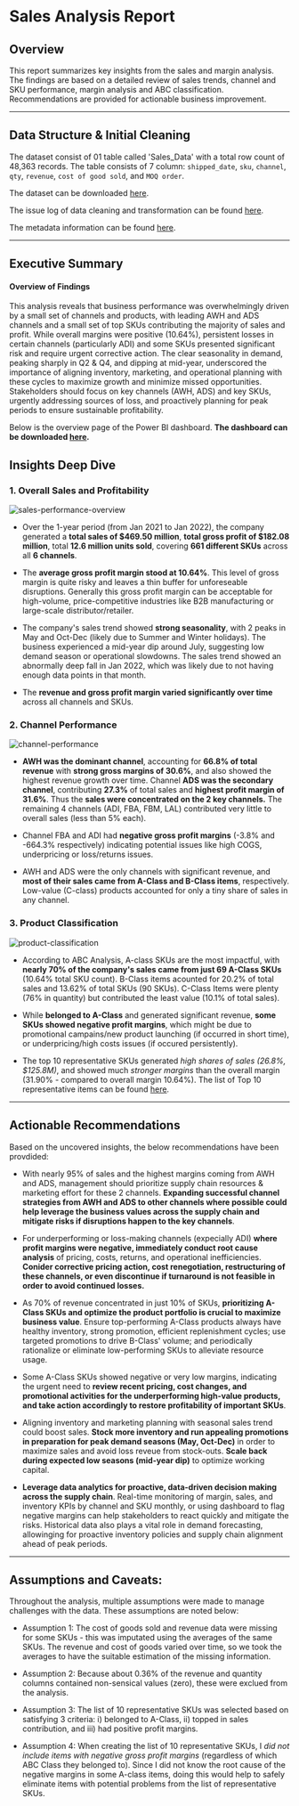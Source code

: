 # Sales Analysis Report

## Overview
This report summarizes key insights from the sales and margin analysis. The findings are based on a detailed review of sales trends, channel and SKU performance, margin analysis and ABC classification. Recommendations are provided for actionable business improvement.

---
## Data Structure & Initial Cleaning 
The dataset consist of 01 table called 'Sales_Data' with a total row count of 48,363 records. The table consists of 7 column: `shipped_date`,  `sku`,	`channel`,	`qty`,	`revenue`,	`cost of good sold`, and	`MOQ order`.

The dataset can be downloaded [here](https://github.com/KLinh62/WCM-Test/blob/main/Part2-Sales%20Analysis/data/WCM_Sales%20Data.csv).

The issue log of data cleaning and transformation can be found [here](https://github.com/KLinh62/WCM-Test/blob/main/Part2-Sales%20Analysis/Question1s/docs/data-cleaning-transformation.png).

The metadata information can be found [here](https://github.com/KLinh62/WCM-Test/blob/main/Part2-Sales%20Analysis/Question1s/docs/data-dictionary.md).

---
## Executive Summary
#### Overview of Findings

This analysis reveals that business performance was overwhelmingly driven by a small set of channels and products, with leading AWH and ADS channels and a small set of top SKUs contributing the majority of sales and profit. While overall margins were positive (10.64%), persistent losses in certain channels (particularly ADI) and some SKUs presented significant risk and require urgent corrective action. The clear seasonality in demand, peaking sharply in Q2 & Q4, and dipping at mid-year, underscored the importance of aligning inventory, marketing, and operational planning with these cycles to maximize growth and minimize missed opportunities. Stakeholders should focus on key channels (AWH, ADS) and key SKUs, urgently addressing sources of loss, and proactively planning for peak periods to ensure sustainable profitability.

Below is the overview page of the Power BI dashboard. **The dashboard can be downloaded [here](https://github.com/KLinh62/WCM-Test/blob/main/Part2-Sales%20Analysis/Question1s/WCM_Sales_Analysis_Dashboard.pbix).**

## Insights Deep Dive
### 1. Overall Sales and Profitability

![sales-performance-overview](https://github.com/KLinh62/WCM-Test/blob/main/Part2-Sales%20Analysis/Question1s/docs/sales_performance_overview.png)

- Over the 1-year period (from Jan 2021 to Jan 2022), the company generated a **total sales of $469.50 million**, **total gross profit of $182.08 million**, total **12.6 million units sold**, covering **661 different SKUs** across all **6 channels**.
  
- The **average gross profit margin stood at 10.64%**. This level of gross margin is quite risky and leaves a thin buffer for unforeseable disruptions. Generally this gross profit margin can be acceptable for high-volume, price-competitive industries like  B2B manufacturing or large-scale distributor/retailer.
  
- The company's sales trend showed **strong seasonality**, with 2 peaks in May and Oct-Dec (likely due to Summer and Winter holidays). The business experienced a mid-year dip around July, suggesting low demand season or operational slowdowns. The sales trend showed an abnormally deep fall in Jan 2022, which was likely due to not having enough data points in that month.
  
- The **revenue and gross profit margin varied significantly over time** across all channels and SKUs.

### 2. Channel Performance
![channel-performance](https://github.com/KLinh62/WCM-Test/blob/main/Part2-Sales%20Analysis/Question1s/docs/channel_performance.png)
- **AWH was the dominant channel**, accounting for **66.8% of total revenue** with **strong gross margins of 30.6%**, and also showed the highest revenue growth over time. Channel **ADS was the secondary channel**, contributing **27.3%** of total sales and **highest profit margin of 31.6%**. Thus the **sales were concentrated on the 2 key channels.** The remaining 4 channels (ADI, FBA, FBM, LAL) contributed very little to overall sales (less than 5% each).
  
- Channel FBA and ADI had **negative gross profit margins** (-3.8% and -664.3% respectively) indicating potential issues like high COGS, underpricing or loss/returns issues.
  
- AWH and ADS were the only channels with significant revenue, and **most of their sales came from A-Class and B-Class items**, respectively. Low-value (C-class) products accounted for only a tiny share of sales in any channel.

### 3. Product Classification 
![product-classification](https://github.com/KLinh62/WCM-Test/blob/main/Part2-Sales%20Analysis/Question1s/docs/product_classification.png)
- According to ABC Analysis, A-class SKUs are the most impactful, with **nearly 70% of the company's sales came from just 69 A-Class SKUs** (10.64% total SKU count). B-Class items acounted for 20.2% of total sales and 13.62% of total SKUs (90 SKUs). C-Class Items were plenty (76% in quantity) but contributed the least value (10.1% of total sales).
  
- While **belonged to A-Class** and generated significant revenue, **some SKUs showed negative profit margins**, which might be due to promotional campains/new product launching (if occurred in short time), or underpricing/high costs issues (if occured persistently).
  
- The top 10 representative SKUs generated *high shares of sales (26.8%, $125.8M)*, and showed much *stronger margins* than the overall margin (31.90% - compared to overall margin 10.64%). The list of Top 10 representative items can be found [here](https://github.com/KLinh62/WCM-Test/blob/main/Part2-Sales%20Analysis/Question1s/docs/top-10-skus.csv).

---

## Actionable Recommendations
Based on the uncovered insights, the below recommendations have been provdided:

- With nearly 95% of sales and the highest margins coming from AWH and ADS, management should prioritize supply chain resources & marketing effort for these 2 channels. **Expanding successful channel strategies from AWH and ADS to other channels where possible could help leverage the business values across the supply chain and mitigate risks if disruptions happen to the key channels**. 

- For underperforming or loss-making channels (expecially ADI) **where profit margins were negative, immediately conduct root cause analysis** of pricing, costs, returns, and operational inefficiencies. **Conider corrective pricing action, cost renegotiation, restructuring of these channels, or even discontinue if turnaround is not feasible in order to avoid continued losses.**

- As 70% of revenue concentrated in just 10% of SKUs, **prioritizing A-Class SKUs and optimize the product portfolio is crucial to maximize business value**. Ensure top-performing A-Class products always have healthy inventory, strong promotion, efficient replenishment cycles; use targeted promotions to drive B-Class' volume; and periodically rationalize or eliminate low-performing SKUs to alleviate resource usage.

- Some A-Class SKUs showed negative or very low margins, indicating the urgent need to **review recent pricing, cost changes, and promotional activities for the underperforming high-value products, and take action accordingly to restore profitability of important SKUs**.

- Aligning inventory and marketing planning with seasonal sales trend could boost sales. **Stock more inventory and run appealing promotions in preparation for peak demand seasons (May, Oct-Dec)** in order to maximize sales and avoid loss reveue from stock-outs. **Scale back during expected low seasons (mid-year dip)** to optimize working capital.

- **Leverage data analytics for proactive, data-driven decision making across the supply chain**. Real-time monitoring of margin, sales, and inventory KPIs by channel and SKU monthly, or using dashboard to flag negative margins can help stakeholders to react quickly and mitigate the risks. Historical data also plays a vital role in demand forecasting, allowinging for proactive inventory policies and supply chain alignment ahead of peak periods.

---

## Assumptions and Caveats:

Throughout the analysis, multiple assumptions were made to manage challenges with the data. These assumptions are noted below:

* Assumption 1: The cost of goods sold and revenue data were missing for some SKUs - this was imputated using the averages of the same SKUs. The revenue and cost of goods varied over time, so we took the averages to have the suitable estimation of the missing information.
    
* Assumption 2: Because about 0.36% of the revenue and quantity columns contained non-sensical values (zero), these were exclued from the analysis.
  
* Assumption 3: The list of 10 representative SKUs was selected based on satisfying 3 criteria: i) belonged to A-Class, ii) topped in sales contribution, and iii) had positive profit margins.
  
* Assumption 4:  When creating the list of 10 representative SKUs, I *did not include items with negative gross profit margins* (regardless of which ABC Class they belonged to). Since I did not know the root cause of the negative margins in some A-class items, doing this would help to safely eliminate items with potential problems from the list of representative SKUs.
